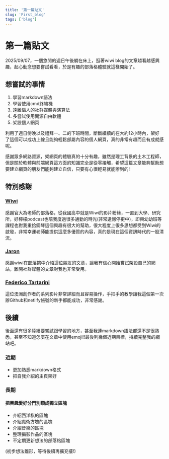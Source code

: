 ```yaml
---
title: '第一篇貼文'
slug: 'First_blog'
tags: ['blog']
---
```


# 第一篇貼文
2025/09/07，一個悠閒的週日午後躺在床上，逛著wiwi blog的文章越看越感興趣，起心動念想要嘗試看看，於是有趣的部落格體驗就這樣開始了。

## 想嘗試的事情

1. 學習markdown語法
1. 學習使用cmd終端機
1. 遠離惱人的社群媒體與演算法
1. 多嘗試使用開源自由軟體
1. 架設個人網頁

利用了週日傍晚以及禮拜一、二的下班時間，斷斷續續的在大約12小時內，架好了這個可以成功上線且能夠輕鬆部屬內容的個人網頁，真的非常有趣而且有成就感呢。

感謝眾多網路資源，架網頁的體驗真的十分有趣，雖然是理工背景的土木工程師，但是關於軟體與前端網頁這方面的知識完全是從零接觸，希望這篇文章能夠幫助想要建立網頁的朋友們能夠建立自信，只要有心很輕易就能辦到的!

## 特別感謝
### [Wiwi](https://wiwi.blog/)

感謝官大為老師的部落格，從我國高中就是Wiwi的影片粉絲，一直到大學、研究所，好檸檬podcast也陪我度過很多通勤的時光(非常遺憾停更中)，即興幼幼班等課程也對我重拾鋼琴這個興趣有很大的幫助，很大程度上很多思想都受到Wiwi的啟發，非常幸運老師能提供這麼多優質的內容，真的是現在這個資訊時代的一股清流。

### [Jaron](https://www.jaron.tw/)

感謝wiwi在[部落捲](https://wiwi.blog/blogroll)中介紹這位朋友的文章，讓我有信心開始嘗試架設自己的網站，離開社群媒體的文章對我也非常受用。

### [Federico Tartarini](https://reurl.cc/5RZk6q)

這位澳洲創作者的系列影片非常詳細而且容易操作，手把手的教學讓我這個第一次辦Github和netlify帳號的新手都能成功，非常感謝。

## 後續

後面還有很多陸續要嘗試跟學習的地方，甚至我連markdown語法都還不是很熟悉，甚至不知道怎麼在文章中使用emoji!!最後列幾個近期目標，持續完整我的網站吧。

### 近期

* 更加熟悉markdown格式
* 把自我介紹的主頁架好

### 長期

#### 把興趣愛好分門別類成獨立區塊

* 介紹西洋棋的區塊
* 介紹魔術方塊的區塊
* 介紹音樂的區塊
* 整理攝影作品的區塊
* 不定期更新想法的部落格區塊

(初步想法雛形，等待後續再擴充摟!)
